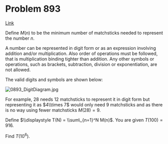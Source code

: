 # Problem 893

[Link](https://projecteuler.net/problem=893)

Define $M(n)$ to be the minimum number of matchsticks needed to represent the number $n$.

A number can be represented in digit form or as an expression involving addition and/or multiplication. Also order of operations must be followed, that is multiplication binding tighter than addition. Any other symbols or operations, such as brackets, subtraction, division or exponentiation, are not allowed.

The valid digits and symbols are shown below:

![0893_DigitDiagram.jpg](resources/images/0893_DigitDiagram.jpg?1714876316)

For example, $28$ needs $12$ matchsticks to represent it in digit form but representing it as $4\\times 7$ would only need $9$ matchsticks and as there is no way using fewer matchsticks $M(28) = 9$.

Define $\\displaystyle T(N) = \\sum\_{n=1}^N M(n)$. You are given $T(100) = 916$.

Find $T(10^6)$.